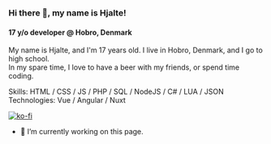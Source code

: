 ### Hi there 👋, my name is Hjalte!
#### 17 y/o developer @ Hobro, Denmark

My name is Hjalte, and I'm 17 years old. I live in Hobro, Denmark, and I go to high school.<br>In my spare time, I love to have a beer with my friends, or spend time coding.

Skills: HTML / CSS / JS / PHP / SQL / NodeJS / C# / LUA / JSON<br>
Technologies: Vue / Angular / Nuxt

[![ko-fi](https://ko-fi.com/img/githubbutton_sm.svg)](https://ko-fi.com/V7V2AOWRP)

- 🔭 I’m currently working on this page. 
